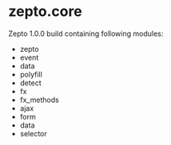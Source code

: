 zepto.core
==========

Zepto 1.0.0 build containing following modules:

* zepto 
* event 
* data 
* polyfill 
* detect 
* fx 
* fx_methods 
* ajax 
* form 
* data 
* selector